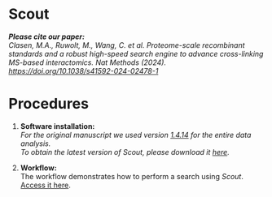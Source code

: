 # Scout
_<b>Please cite our paper:</b>_<br/>
_Clasen, M.A., Ruwolt, M., Wang, C. et al. Proteome-scale recombinant standards and a robust high-speed search engine to advance cross-linking MS-based interactomics. Nat Methods (2024). https://doi.org/10.1038/s41592-024-02478-1_

# Procedures

1. **Software installation:**<br/>
<i>For the original manuscript we used version [1.4.14](https://github.com/diogobor/Scout/releases/tag/1.4.14) for the entire data analysis.<br/>
To obtain the latest version of Scout, please download it [here](https://github.com/diogobor/Scout/releases/).</i><br/>

1. **Workflow:**<br/>
The workflow demonstrates how to perform a search using _Scout_. [Access it here](https://github.com/diogobor/Scout/#readme).
